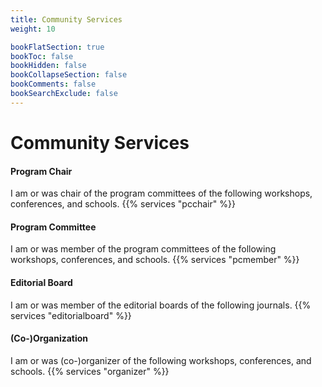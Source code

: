 ```yaml
---
title: Community Services
weight: 10

bookFlatSection: true
bookToc: false
bookHidden: false
bookCollapseSection: false
bookComments: false
bookSearchExclude: false
---
```


# Community Services

#### Program Chair
I am or was chair of the program committees of the following workshops, conferences, and schools.
{{% services "pcchair" %}}

#### Program Committee
I am or was member of the program committees of the following workshops, conferences, and schools.
{{% services "pcmember" %}}

#### Editorial Board
I am or was member of the editorial boards of the following journals.
{{% services "editorialboard" %}}

#### (Co-)Organization
I am or was (co-)organizer of the following workshops, conferences, and schools.
{{% services "organizer" %}}